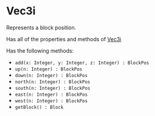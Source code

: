 # Vec3i
Represents a block position.

Has all of the properties and methods of [Vec3i](Vec3i.md)

Has the following methods:
- `add(x: Integer, y: Integer, z: Integer) : BlockPos`
- `up(n: Integer) : BlockPos`
- `down(n: Integer) : BlockPos`
- `north(n: Integer) : BlockPos`
- `south(n: Integer) : BlockPos`
- `east(n: Integer) : BlockPos`
- `west(n: Integer) : BlockPos`
- `getBlock() : Block`